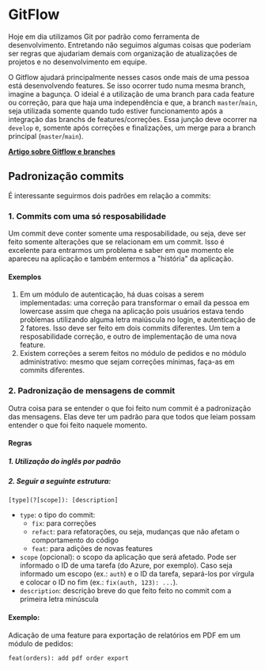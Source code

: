 # GitFlow

Hoje em dia utilizamos Git por padrão como ferramenta de desenvolvimento. Entretando não seguimos algumas coisas que
poderiam ser regras que ajudariam demais com organização de atualizações de projetos e no desenvolvimento em equipe.

O Gitflow ajudará principalmente nesses casos onde mais de uma pessoa está desenvolvendo features. Se isso ocorrer tudo numa mesma branch,
imagine a bagunça. O ideial é a utilização de uma branch para cada feature ou correção, para que haja uma independência e que, a branch ```master```/```main```, seja utilizada
somente quando tudo estiver funcionamento após a integração das branchs de features/correções. Essa junção deve ocorrer na ```develop``` e, somente após correções e finalizações, um merge para a branch principal (```master```/```main```).

**[Artigo sobre Gitflow e branches](https://medium.com/trainingcenter/utilizando-o-fluxo-git-flow-e63d5e0d5e04)**

## Padronização commits

É interessante seguirmos dois padrões em relação a commits:

### 1. Commits com uma só resposabilidade

Um commit deve conter somente uma resposabilidade, ou seja, deve ser feito somente alterações que se relacionam em um commit. Isso é excelente para entrarmos um problema
e saber em que momento ele apareceu na aplicação e também entermos a "história" da aplicação.

#### Exemplos

1. Em um módulo de autenticação, há duas coisas a serem implementadas: uma correção para transformar o email da pessoa em lowercase assim que chega na aplicação pois usuários estava tendo problemas utilizando alguma letra maiúscula no login, e autenticação de 2 fatores.
  Isso deve ser feito em dois commits diferentes. Um tem a resposabilidade correção, e outro de implementação de uma nova feature.
2. Existem correções a serem feitos no módulo de pedidos e no módulo administrativo: mesmo que sejam correções mínimas, faça-as em commits diferentes.

### 2. Padronização de mensagens de commit

Outra coisa para se entender o que foi feito num commit é a padronização das mensagens. Elas deve ter um padrão para que todos que leiam possam entender o que foi feito
naquele momento.

#### Regras

##### 1. Utilização do inglês por padrão

##### 2. Seguir a seguinte estrutura:

```[type](?[scope]): [description]```

- ```type```: o tipo do commit:
  - ```fix```: para correções
  - ```refact```: para refatorações, ou seja, mudanças que não afetam o comportamento do código
  - ```feat```: para adições de novas features
- ```scope``` (opcional): o scopo da aplicação que será afetado. Pode ser informado o ID de uma tarefa (do Azure, por exemplo). Caso seja informado um escopo (ex.: ```auth```) e o ID da tarefa, separá-los por vírgula e colocar o ID no fim (ex.: ```fix(auth, 123): ...```).
- ```description```: descrição breve do que feito feito no commit com a primeira letra minúscula

#### Exemplo:

Adicação de uma feature para exportação de relatórios em PDF em um módulo de pedidos:

```feat(orders): add pdf order export``` 
